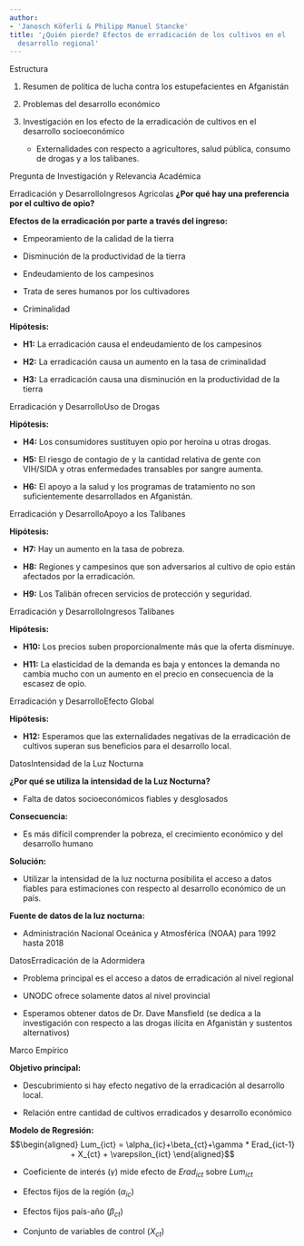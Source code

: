 ```yaml
---
author:
- 'Janosch Köferli & Philipp Manuel Stancke'
title: '¿Quién pierde? Efectos de erradicación de los cultivos en el
  desarrollo regional'
---
```


Estructura

1.  Resumen de política de lucha contra los estupefacientes en
    Afganistán

2.  Problemas del desarrollo económico

3.  Investigación en los efecto de la erradicación de cultivos en el
    desarrollo socioeconómico

    -   Externalidades con respecto a agricultores, salud pública,
        consumo de drogas y a los talibanes.

Pregunta de Investigación y Relevancia Académica

Erradicación y DesarrolloIngresos Agrícolas **¿Por qué hay una
preferencia por el cultivo de opio?**

**Efectos de la erradicación por parte a través del ingreso:**

-   Empeoramiento de la calidad de la tierra

-   Disminución de la productividad de la tierra

-   Endeudamiento de los campesinos

-   Trata de seres humanos por los cultivadores

-   Criminalidad

**Hipótesis:**

-   **H1:** La erradicación causa el endeudamiento de los campesinos

-   **H2:** La erradicación causa un aumento en la tasa de criminalidad

-   **H3:** La erradicación causa una disminución en la productividad de
    la tierra

Erradicación y DesarrolloUso de Drogas

**Hipótesis:**

-   **H4:** Los consumidores sustituyen opio por heroína u otras drogas.

-   **H5:** El riesgo de contagio de y la cantidad relativa de gente con
    VIH/SIDA y otras enfermedades transables por sangre aumenta.

-   **H6:** El apoyo a la salud y los programas de tratamiento no son
    suficientemente desarrollados en Afganistán.

Erradicación y DesarrolloApoyo a los Talibanes

**Hipótesis:**

-   **H7:** Hay un aumento en la tasa de pobreza.

-   **H8:** Regiones y campesinos que son adversarios al cultivo de opio
    están afectados por la erradicación.

-   **H9:** Los Talibán ofrecen servicios de protección y seguridad.

Erradicación y DesarrolloIngresos Talibanes

**Hipótesis:**

-   **H10:** Los precios suben proporcionalmente más que la oferta
    disminuye.

-   **H11:** La elasticidad de la demanda es baja y entonces la demanda
    no cambia mucho con un aumento en el precio en consecuencia de la
    escasez de opio.

Erradicación y DesarrolloEfecto Global

**Hipótesis:**

-   **H12:** Esperamos que las externalidades negativas de la
    erradicación de cultivos superan sus beneficios para el desarrollo
    local.

DatosIntensidad de la Luz Nocturna

**¿Por qué se utiliza la intensidad de la Luz Nocturna?**

-   Falta de datos socioeconómicos fiables y desglosados

**Consecuencia:**

-   Es más difícil comprender la pobreza, el crecimiento económico y del
    desarrollo humano

**Solución:**

-   Utilizar la intensidad de la luz nocturna posibilita el acceso a
    datos fiables para estimaciones con respecto al desarrollo económico
    de un país.

**Fuente de datos de la luz nocturna:**

-   Administración Nacional Oceánica y Atmosférica (NOAA) para 1992
    hasta 2018

DatosErradicación de la Adormidera

-   Problema principal es el acceso a datos de erradicación al nivel
    regional

-   UNODC ofrece solamente datos al nivel provincial

-   Esperamos obtener datos de Dr. Dave Mansfield (se dedica a la
    investigación con respecto a las drogas ilícita en Afganistán y
    sustentos alternativos)

Marco Empírico

**Objetivo principal:**

-   Descubrimiento si hay efecto negativo de la erradicación al
    desarrollo local.

-   Relación entre cantidad de cultivos erradicados y desarrollo
    económico

**Modelo de Regresión:** $$\begin{aligned}
        Lum_{ict} = \alpha_{ic}+\beta_{ct}+\gamma * Erad_{ict-1} + X_{ct} + \varepsilon_{ict}
    \end{aligned}$$

-   Coeficiente de interés ($\gamma$) mide efecto de $Erad_{ict}$ sobre
    $Lum_{ict}$

-   Efectos fijos de la región ($\alpha_{ic}$)

-   Efectos fijos país-año ($\beta_{ct}$)

-   Conjunto de variables de control ($X_{ct}$)
